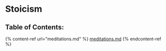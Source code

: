 # Stoicism

## Table of  Contents:

{% content-ref url="meditations.md" %}
[meditations.md](meditations.md)
{% endcontent-ref %}
